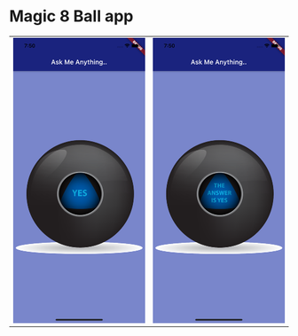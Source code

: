 # Magic 8 Ball app

|                        |                        |
|:----------------------:|:----------------------:|
| ![](images/img_1.png)  | ![](images/img_2.png)  |